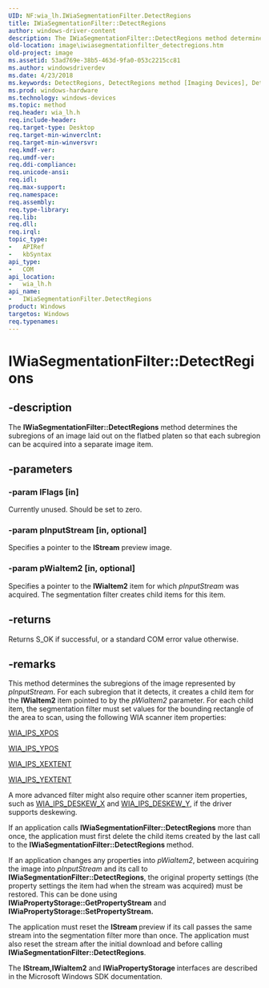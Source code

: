 ```yaml
---
UID: NF:wia_lh.IWiaSegmentationFilter.DetectRegions
title: IWiaSegmentationFilter::DetectRegions
author: windows-driver-content
description: The IWiaSegmentationFilter::DetectRegions method determines the subregions of an image laid out on the flatbed platen so that each subregion can be acquired into a separate image item.
old-location: image\iwiasegmentationfilter_detectregions.htm
old-project: image
ms.assetid: 53ad769e-38b5-463d-9fa0-053c2215cc81
ms.author: windowsdriverdev
ms.date: 4/23/2018
ms.keywords: DetectRegions, DetectRegions method [Imaging Devices], DetectRegions method [Imaging Devices],IWiaSegmentationFilter interface, IWiaSegmentationFilter interface [Imaging Devices],DetectRegions method, IWiaSegmentationFilter.DetectRegions, IWiaSegmentationFilter::DetectRegions, image.iwiasegmentationfilter_detectregions, iwiasegmentationfilter_d819daf8-a36c-448c-a566-bb3c864cea40.xml, wia_lh/IWiaSegmentationFilter::DetectRegions
ms.prod: windows-hardware
ms.technology: windows-devices
ms.topic: method
req.header: wia_lh.h
req.include-header: 
req.target-type: Desktop
req.target-min-winverclnt: 
req.target-min-winversvr: 
req.kmdf-ver: 
req.umdf-ver: 
req.ddi-compliance: 
req.unicode-ansi: 
req.idl: 
req.max-support: 
req.namespace: 
req.assembly: 
req.type-library: 
req.lib: 
req.dll: 
req.irql: 
topic_type:
-	APIRef
-	kbSyntax
api_type:
-	COM
api_location:
-	wia_lh.h
api_name:
-	IWiaSegmentationFilter.DetectRegions
product: Windows
targetos: Windows
req.typenames: 
---
```


# IWiaSegmentationFilter::DetectRegions


## -description


The <b>IWiaSegmentationFilter::DetectRegions</b> method determines the subregions of an image laid out on the flatbed platen so that each subregion can be acquired into a separate image item.


## -parameters




### -param lFlags [in]

Currently unused. Should be set to zero. 


### -param pInputStream [in, optional]

Specifies a pointer to the <b>IStream</b> preview image.


### -param pWiaItem2 [in, optional]

Specifies a pointer to the <b>IWiaItem2</b> item for which <i>pInputStream</i> was acquired. The segmentation filter creates child items for this item. 


## -returns



Returns S_OK if successful, or a standard COM error value otherwise. 




## -remarks



This method determines the subregions of the image represented by <i>pInputStream</i>. For each subregion that it detects, it creates a child item for the <b>IWiaItem2</b> item pointed to by the <i>pWiaItem2</i> parameter. For each child item, the segmentation filter must set values for the bounding rectangle of the area to scan, using the following WIA scanner item properties: 


<a href="https://msdn.microsoft.com/library/windows/hardware/ff552663">WIA_IPS_XPOS</a>



<a href="https://msdn.microsoft.com/library/windows/hardware/ff552671">WIA_IPS_YPOS</a>



<a href="https://msdn.microsoft.com/library/windows/hardware/ff552661">WIA_IPS_XEXTENT</a>



<a href="https://msdn.microsoft.com/library/windows/hardware/ff552669">WIA_IPS_YEXTENT</a>


A more advanced filter might also require other scanner item properties, such as <a href="https://msdn.microsoft.com/library/windows/hardware/ff552581">WIA_IPS_DESKEW_X</a> and <a href="https://msdn.microsoft.com/library/windows/hardware/ff552587">WIA_IPS_DESKEW_Y</a>, if the driver supports deskewing. 

If an application calls <b>IWiaSegmentationFilter::DetectRegions</b> more than once, the application must first delete the child items created by the last call to the <b>IWiaSegmentationFilter::DetectRegions </b>method. 

If an application changes any properties into <i>pWiaItem2</i>, between acquiring the image into <i>pInputStream</i> and its call to <b>IWiaSegmentationFilter::DetectRegions</b>, the original property settings (the property settings the item had when the stream was acquired) must be restored. This can be done using <b>IWiaPropertyStorage::GetPropertyStream</b> and <b>IWiaPropertyStorage::SetPropertyStream.</b>

The application must reset the <b>IStream </b>preview if its call passes the same stream into the segmentation filter more than once. The application must also reset the stream after the initial download and before calling <b>IWiaSegmentationFilter::DetectRegions</b>.

The <b>IStream,IWiaItem2</b> and <b>IWiaPropertyStorage </b>interfaces are described in the Microsoft Windows SDK documentation.



